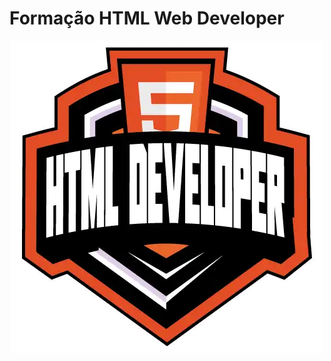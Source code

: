 # Formação HTML Web Developer
<div>
    <p style="text-align: center;">
    <img src="assets/imagem/Logo.webp">
    </p>
</div>
